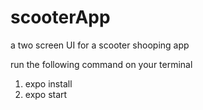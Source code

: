 # scooterApp
a two screen UI for a scooter shooping app

run the following command on your terminal
1. expo install 
2. expo start
